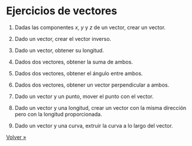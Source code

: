 # Ejercicios de vectores

1. Dadas las componentes _x_, _y_ y _z_ de un vector, crear un vector.

2. Dado un vector, crear el vector inverso.

3. Dado un vector, obtener su longitud.

4. Dados dos vectores, obtener la suma de ambos.

5. Dados dos vectores, obtener el ángulo entre ambos.

6. Dados dos vectores, obtener un vector perpendicular a ambos.

7. Dado un vector y un punto, mover el punto con el vector.

8. Dado un vector y una longitud,
   crear un vector con la misma dirección pero con la longitud proporcionada.

9. Dado un vector y una curva, extruir la curva a lo largo del vector.

[Volver »](..)

